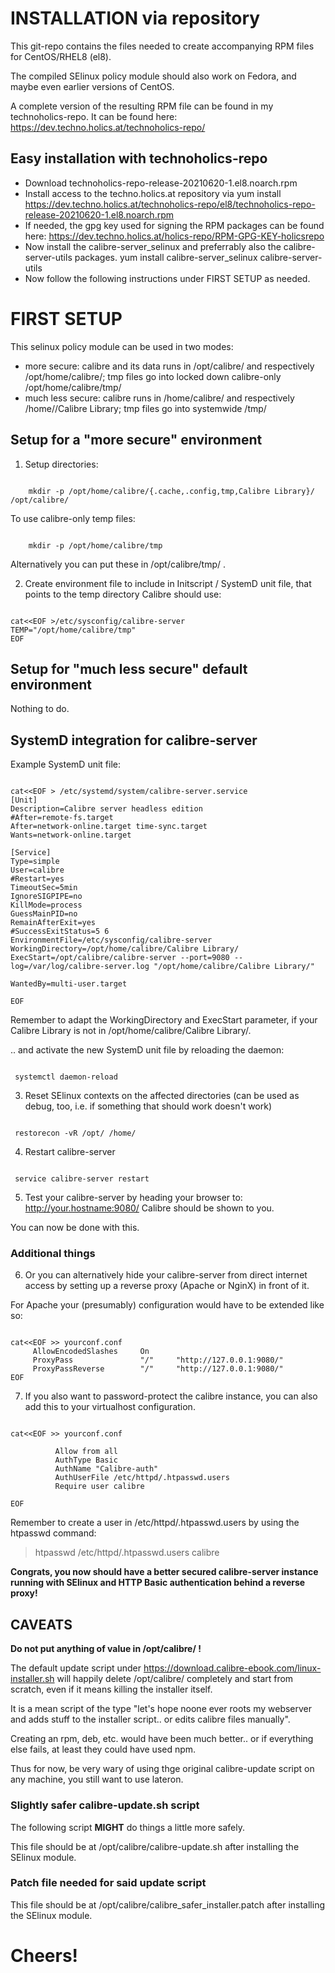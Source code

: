 # INSTALLATION via repository
This git-repo contains the files needed to create accompanying RPM files for CentOS/RHEL8 (el8).

The compiled SElinux policy module should also work on Fedora, and maybe even earlier versions of CentOS.

A complete version of the resulting RPM file can be found in my technoholics-repo.
It can be found here: https://dev.techno.holics.at/technoholics-repo/

## Easy installation with technoholics-repo
* Download technoholics-repo-release-20210620-1.el8.noarch.rpm
* Install access to the techno.holics.at repository via
yum install https://dev.techno.holics.at/technoholics-repo/el8/technoholics-repo-release-20210620-1.el8.noarch.rpm
* If needed, the gpg key used for signing the RPM packages can be found here: https://dev.techno.holics.at/holics-repo/RPM-GPG-KEY-holicsrepo
* Now install the calibre-server_selinux and preferrably also the calibre-server-utils packages.
yum install calibre-server_selinux calibre-server-utils
* Now follow the following instructions under FIRST SETUP as needed.

# FIRST SETUP
This selinux policy module can be used in two modes:
* more secure: calibre and its data runs in /opt/calibre/ and respectively /opt/home/calibre/; tmp files go into locked down calibre-only /opt/home/calibre/tmp/
* much less secure: calibre runs in /home/calibre/ and respectively /home/<user>/Calibre Library; tmp files go into systemwide /tmp/

## Setup for a "more secure" environment
1. Setup directories:
<pre><code>
    mkdir -p /opt/home/calibre/{.cache,.config,tmp,Calibre Library}/ /opt/calibre/
</code></pre>
To use calibre-only temp files:
<pre><code>
    mkdir -p /opt/home/calibre/tmp
</code></pre>
Alternatively you can put these in /opt/calibre/tmp/ .

2. Create environment file to include in Initscript / SystemD unit file, that points to the temp directory Calibre should use:
<pre><code>
cat&lt;&lt;EOF >/etc/sysconfig/calibre-server
TEMP="/opt/home/calibre/tmp"
EOF
</code></pre>

## Setup for "much less secure" default environment
  Nothing to do.

## SystemD integration for calibre-server
Example SystemD unit file:
<pre><code>
cat&lt;&lt;EOF > /etc/systemd/system/calibre-server.service
[Unit]
Description=Calibre server headless edition
#After=remote-fs.target
After=network-online.target time-sync.target
Wants=network-online.target

[Service]
Type=simple
User=calibre
#Restart=yes
TimeoutSec=5min
IgnoreSIGPIPE=no
KillMode=process
GuessMainPID=no
RemainAfterExit=yes
#SuccessExitStatus=5 6
EnvironmentFile=/etc/sysconfig/calibre-server
WorkingDirectory=/opt/home/calibre/Calibre Library/
ExecStart=/opt/calibre/calibre-server --port=9080 --log=/var/log/calibre-server.log "/opt/home/calibre/Calibre Library/"

WantedBy=multi-user.target

EOF
</code></pre>
Remember to adapt the WorkingDirectory and ExecStart parameter, if your Calibre Library is not in /opt/home/calibre/Calibre Library/.

.. and activate the new SystemD unit file by reloading the daemon:
<pre><code>
 systemctl daemon-reload
</code></pre>
3. Reset SElinux contexts on the affected directories (can be used as debug, too, i.e. if something that should work doesn't work)
<pre><code>
 restorecon -vR /opt/ /home/
</code></pre>
4. Restart calibre-server
<pre><code>
 service calibre-server restart
</code></pre>
5. Test your calibre-server by heading your browser to: http://your.hostname:9080/
Calibre should be shown to you.

You can now be done with this.

### Additional things
6. Or you can alternatively hide your calibre-server from direct internet access by setting up a reverse proxy (Apache or NginX) in front of it.

For Apache your (presumably) <virtualhost> configuration would have to be extended like so:
<pre><code>
cat&lt;&lt;EOF >> yourconf.conf
     AllowEncodedSlashes     On
     ProxyPass               "/"     "http://127.0.0.1:9080/"
     ProxyPassReverse        "/"     "http://127.0.0.1:9080/"
EOF
</code></pre>
7. If you also want to password-protect the calibre instance, you can also add this to your virtualhost configuration.
<pre><code>
cat&lt;&lt;EOF >> yourconf.conf
       <Proxy *>
          Allow from all
          AuthType Basic
          AuthName "Calibre-auth"
          AuthUserFile /etc/httpd/.htpasswd.users
          Require user calibre
        </Proxy>
EOF
</code></pre>

Remember to create a user in /etc/httpd/.htpasswd.users by using the htpasswd command:
> htpasswd /etc/httpd/.htpasswd.users calibre

__Congrats, you now should have a better secured calibre-server instance running with SElinux and HTTP Basic authentication behind a reverse proxy!__

## CAVEATS
__Do not put anything of value in /opt/calibre/ !__

The default update script under https://download.calibre-ebook.com/linux-installer.sh will happily delete /opt/calibre/ completely and start from scratch, even if it means killing the installer itself.

It is a mean script of the type "let's hope noone ever roots my webserver and adds stuff to the installer script.. or edits calibre files manually".

Creating an rpm, deb, etc. would have been much better.. or if everything else fails, at least they could have used npm.

Thus for now, be very wary of using thge original calibre-update script on any machine, you still want to use lateron.

### Slightly safer calibre-update.sh script
The following script __MIGHT__ do things a little more safely.

This file should be at /opt/calibre/calibre-update.sh after installing the SElinux module.

### Patch file needed for said update script
This file should be at /opt/calibre/calibre_safer_installer.patch after installing the SElinux module.

# Cheers!

